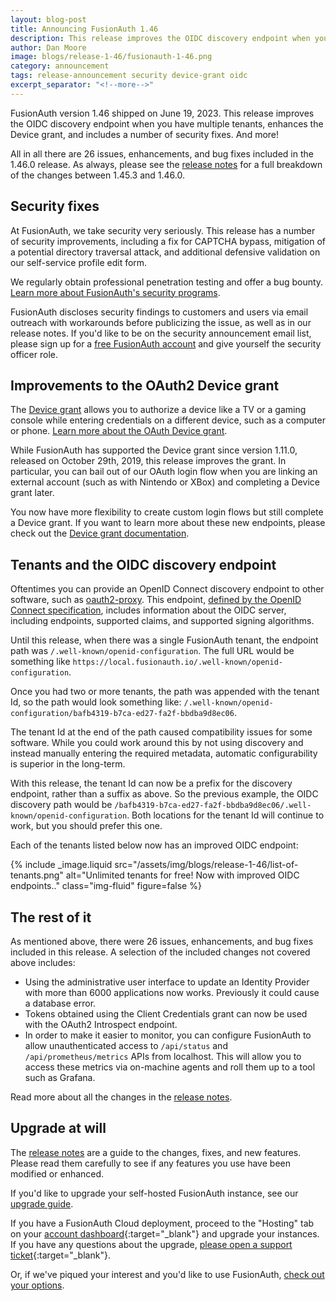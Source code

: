 ```yaml
---
layout: blog-post
title: Announcing FusionAuth 1.46
description: This release improves the OIDC discovery endpoint when you have multiple tenants, enhances the Device grant, and includes a number of security fixes.
author: Dan Moore
image: blogs/release-1-46/fusionauth-1-46.png
category: announcement
tags: release-announcement security device-grant oidc
excerpt_separator: "<!--more-->"
---
```


FusionAuth version 1.46 shipped on June 19, 2023. This release improves the OIDC discovery endpoint when you have multiple tenants, enhances the Device grant, and includes a number of security fixes. And more!

<!--more-->

All in all there are 26 issues, enhancements, and bug fixes included in the 1.46.0 release. As always, please see the [release notes](/docs/v1/tech/release-notes#version-1-46-0) for a full breakdown of the changes between 1.45.3 and 1.46.0.

## Security fixes

At FusionAuth, we take security very seriously. This release has a number of security improvements, including a fix for CAPTCHA bypass, mitigation of a potential directory traversal attack, and additional defensive validation on our self-service profile edit form.

We regularly obtain professional penetration testing and offer a bug bounty. [Learn more about FusionAuth's security programs](https://fusionauth.io/security).

FusionAuth discloses security findings to customers and users via email outreach with workarounds before publicizing the issue, as well as in our release notes. If you'd like to be on the security announcement email list, please sign up for a [free FusionAuth account](https://account.fusionauth.io) and give yourself the security officer role. 

## Improvements to the OAuth2 Device grant

The [Device grant](https://datatracker.ietf.org/doc/html/rfc8628) allows you to authorize a device like a TV or a gaming console while entering credentials on a different device, such as a computer or phone. [Learn more about the OAuth Device grant](/articles/oauth/oauth-device-authorization).

While FusionAuth has supported the Device grant since version 1.11.0, released on October 29th, 2019, this release improves the grant. In particular, you can bail out of our OAuth login flow when you are linking an external account (such as with Nintendo or XBox) and completing a Device grant later.

You now have more flexibility to create custom login flows but still complete a Device grant. If you want to learn more about these new endpoints, please check out the [Device grant documentation](/docs/v1/tech/oauth/endpoints#device).

## Tenants and the OIDC discovery endpoint 

Oftentimes you can provide an OpenID Connect discovery endpoint to other software, such as [oauth2-proxy](https://github.com/oauth2-proxy/oauth2-proxy/). This endpoint, [defined by the OpenID Connect specification](https://openid.net/specs/openid-connect-discovery-1_0.html#ProviderConfig), includes information about the OIDC server, including endpoints, supported claims, and supported signing algorithms.

Until this release, when there was a single FusionAuth tenant, the endpoint path was `/.well-known/openid-configuration`. The full URL would be something like `https://local.fusionauth.io/.well-known/openid-configuration`.

Once you had two or more tenants, the path was appended with the tenant Id, so the path would look something like: `/.well-known/openid-configuration/bafb4319-b7ca-ed27-fa2f-bbdba9d8ec06`.

The tenant Id at the end of the path caused compatibility issues for some software. While you could work around this by not using discovery and instead manually entering the required metadata, automatic configurability is superior in the long-term.

With this release, the tenant Id can now be a prefix for the discovery endpoint, rather than a suffix as above. So the previous example, the OIDC discovery path would be `/bafb4319-b7ca-ed27-fa2f-bbdba9d8ec06/.well-known/openid-configuration`. Both locations for the tenant Id will continue to work, but you should prefer this one.

Each of the tenants listed below now has an improved OIDC endpoint:

{% include _image.liquid src="/assets/img/blogs/release-1-46/list-of-tenants.png" alt="Unlimited tenants for free! Now with improved OIDC endpoints.." class="img-fluid" figure=false %}

## The rest of it

As mentioned above, there were 26 issues, enhancements, and bug fixes included in this release. A selection of the included changes not covered above includes:

* Using the administrative user interface to update an Identity Provider with more than 6000 applications now works. Previously it could cause a database error.
* Tokens obtained using the Client Credentials grant can now be used with the OAuth2 Introspect endpoint.
* In order to make it easier to monitor, you can configure FusionAuth to allow unauthenticated access to `/api/status` and `/api/prometheus/metrics` APIs from localhost. This will allow you to access these metrics via on-machine agents and roll them up to a tool such as Grafana.

Read more about all the changes in the [release notes](/docs/v1/tech/release-notes#version-1-46-0).

## Upgrade at will

The [release notes](/docs/v1/tech/release-notes#version-1-46-0) are a guide to the changes, fixes, and new features. Please read them carefully to see if any features you use have been modified or enhanced.

If you'd like to upgrade your self-hosted FusionAuth instance, see our [upgrade guide](/docs/v1/tech/admin-guide/upgrade). 

If you have a FusionAuth Cloud deployment, proceed to the "Hosting" tab on your [account dashboard](https://account.fusionauth.io/account/deployment/){:target="_blank"} and upgrade your instances. If you have any questions about the upgrade, [please open a support ticket](https://account.fusionauth.io/account/support/){:target="_blank"}.

Or, if we've piqued your interest and you'd like to use FusionAuth, [check out your options](/pricing).
